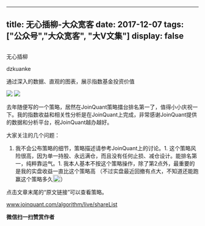 
---
title:   无心插柳-大众宽客
date: 2017-12-07
tags: ["公众号","大众宽客", "大V文集"]
display: false
---


## 



无心插柳




dzkuanke




通过深入的数据、直观的图表，展示指数基金投资价值


<img data-s="300,640" data-type="png" src="https://mmbiz.qpic.cn/mmbiz_png/PKw3FQPmhIjVXWkbg4JI9HL0ibWdjbqYugylrib7wiczLFqFZQiccz9LwWZjGeTVgxX8iacDibxvccNkpM5xyahqQvKw/0?wx_fmt=png" data-copyright="0" class="" data-ratio="0.21323529411764705" data-w="1632" style="white-space: normal;"/>

<img data-s="300,640" data-type="png" src="https://mmbiz.qpic.cn/mmbiz_png/PKw3FQPmhIjVXWkbg4JI9HL0ibWdjbqYuDCtOw94R6XpJxcygVib2JAz2qYtEmMl5mwgyoFWtHT9Q5rtaRucZI3g/0?wx_fmt=png" data-copyright="0" class="" data-ratio="0.44258373205741625" data-w="1672"/>

去年随便写的一个策略，居然在JoinQuant策略擂台排名第一了，值得小小庆祝一下。我的指数收益和相关性分析是在JoinQuant上完成，非常感谢JoinQuant提供的数据和分析平台，祝JoinQuant越办越好。



大家关注的几个问题：
1. 我不会公布策略的细节，策略描述请参考JoinQuant上的讨论。1. 这个策略风险很高，因为单一持股、永远满仓，而且没有任何止损、减仓设计。能排名第一，纯粹靠运气。1. 我本人基本不按这个策略操作，除了第2点外，最重要的是我的实盘收益一直比这个策略高 （不过实盘最近回撤有点大，不知道还能跑赢这个策略多久<img src="https://res.wx.qq.com/mpres/htmledition/images/icon/common/emotion_panel/emoji_wx/2_12.png" data-ratio="1" data-w="20" style="display:inline-block;width:20px;vertical-align:text-bottom;"/>）




点击文章末尾的“原文链接”可以查看策略。

www.joinquant.com/algorithm/live/shareList








**微信扫一扫赞赏作者**
















